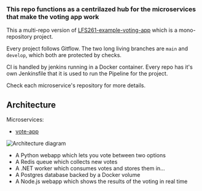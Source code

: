 ### This repo functions as a centrilazed hub for the microservices that make the voting app work
This a multi-repo version of [LFS261-example-voting-app](https://github.com/pipilacha/LFS261-example-voting-app) which is a mono-repository project.

Every project follows Gitflow. The two long living branches are `main` and `develop`, which both are protected by checks.

CI is handled by jenkins running in a Docker container. Every repo has it's own Jenkinsfile that it is used to run the Pipeline for the project.

Check each microservice's repository for more details.

Architecture
-----
Microservices:
- [vote-app](https://github.com/pipilacha/vote-app)

![Architecture diagram](https://github.com/pipilacha/LFS261-example-voting-app/blob/master/architecture.png)

* A Python webapp which lets you vote between two options
* A Redis queue which collects new votes
* A .NET worker which consumes votes and stores them in…
* A Postgres database backed by a Docker volume
* A Node.js webapp which shows the results of the voting in real time
